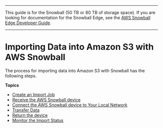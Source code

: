--------

This guide is for the Snowball \(50 TB or 80 TB of storage space\)\. If you are looking for documentation for the Snowball Edge, see the [AWS Snowball Edge Developer Guide](http://docs.aws.amazon.com/snowball/latest/developer-guide/whatisedge.html)\.

--------

# Importing Data into Amazon S3 with AWS Snowball<a name="create-import-job-steps"></a>

The process for importing data into Amazon S3 with Snowball has the following steps\.

**Topics**
+ [Create an Import Job](create-import-job.md)
+ [Receive the AWS Snowball device](receive-device.md)
+ [Connect the AWS Snowball device to Your Local Network](getting-started-connect.md)
+ [Transfer Data](transfer-data.md)
+ [Return the device](return-device.md)
+ [Monitor the Import Status](monitor-status.md)